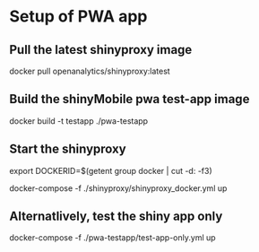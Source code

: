 # Setup of PWA app


## Pull the latest shinyproxy image
docker pull openanalytics/shinyproxy:latest

## Build the shinyMobile pwa test-app image
docker build -t testapp ./pwa-testapp


## Start the shinyproxy
export DOCKERID=$(getent group docker | cut -d: -f3)

docker-compose -f ./shinyproxy/shinyproxy_docker.yml up


## Alternatlively, test the shiny app only 
docker-compose -f ./pwa-testapp/test-app-only.yml up